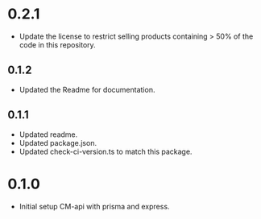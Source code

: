 # 0.2.1

- Update the license to restrict selling products containing > 50% of the code in this repository.

## 0.1.2

- Updated the Readme for documentation.

## 0.1.1

- Updated readme.
- Updated package.json.
- Updated check-ci-version.ts to match this package.

# 0.1.0

- Initial setup CM-api with prisma and express.
